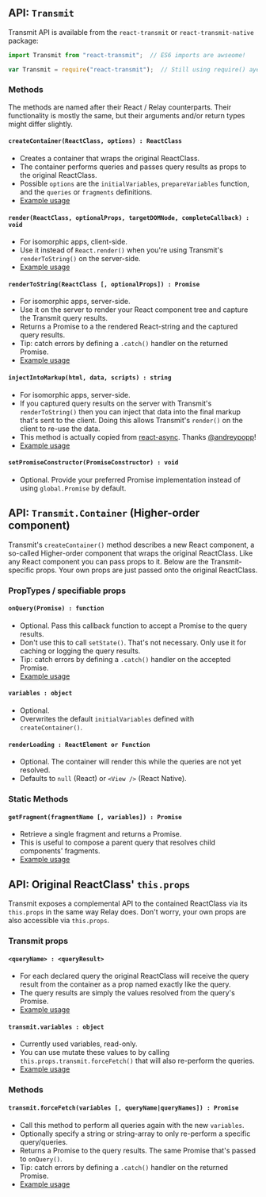 ## API: `Transmit`

Transmit API is available from the `react-transmit` or `react-transmit-native` package:

````js
import Transmit from "react-transmit";  // ES6 imports are awseome!

var Transmit = require("react-transmit");  // Still using require() aye?
````

### Methods

The methods are named after their React / Relay counterparts. Their functionality is mostly the same, but their arguments and/or return types might differ slightly.

#### `createContainer(ReactClass, options) : ReactClass`

* Creates a container that wraps the original ReactClass.
* The container performs queries and passes query results as props to the original ReactClass.
* Possible `options` are the `initialVariables`, `prepareVariables` function, and the `queries` or `fragments` definitions.
* [Example usage](https://github.com/RickWong/react-transmit/blob/c0266b061a2cfa7030500b932f3a88bf195e4465/src/example/Newsfeed.js#L50-L73)

#### `render(ReactClass, optionalProps, targetDOMNode, completeCallback) : void`

* For isomorphic apps, client-side.
* Use it instead of `React.render()` when you're using Transmit's `renderToString()` on the server-side.
* [Example usage](https://github.com/RickWong/react-isomorphic-starterkit/blob/2bf29c747770e79de06e130af325e0bdfb216bc9/src/client.js#L10)

#### `renderToString(ReactClass [, optionalProps]) : Promise`

* For isomorphic apps, server-side.
* Use it on the server to render your React component tree and capture the Transmit query results.
* Returns a Promise to a the rendered React-string and the captured query results.
* Tip: catch errors by defining a `.catch()` handler on the returned Promise.
* [Example usage](https://github.com/RickWong/react-isomorphic-starterkit/blob/2bf29c747770e79de06e130af325e0bdfb216bc9/src/server.js#L34-L52)

#### `injectIntoMarkup(html, data, scripts) : string`

* For isomorphic apps, server-side.
* If you captured query results on the server with Transmit's `renderToString()` then you can inject that data into the final markup that's sent to the client. Doing this allows Transmit's `render()` on the client to re-use the data.
* This method is actually copied from [react-async](https://github.com/andreypopp/react-async). Thanks [@andreypopp](https://github.com/andreypopp)!
* [Example usage](https://github.com/RickWong/react-isomorphic-starterkit/blob/2bf29c747770e79de06e130af325e0bdfb216bc9/src/server.js#L52)

#### `setPromiseConstructor(PromiseConstructor) : void`

* Optional. Provide your preferred Promise implementation instead of using `global.Promise` by default.

## API: `Transmit.Container` (Higher-order component)

Transmit's `createContainer()` method describes a new React component, a so-called Higher-order component that wraps the original ReactClass. Like any React component you can pass props to it. Below are the Transmit-specific props. Your own props are just passed onto the original ReactClass.

### PropTypes / specifiable props

#### `onQuery(Promise) : function`

* Optional. Pass this callback function to accept a Promise to the query results.
* Don't use this to call `setState()`. That's not necessary. Only use it for caching or logging the query results.
* Tip: catch errors by defining a `.catch()` handler on the accepted Promise.
* [Example usage](https://github.com/RickWong/react-transmit/blob/c0266b061a2cfa7030500b932f3a88bf195e4465/src/example/Main.js#L16)

#### `variables : object`

* Optional.
* Overwrites the default `initialVariables` defined with `createContainer()`.

#### `renderLoading : ReactElement or Function`

* Optional. The container will render this while the queries are not yet resolved.
* Defaults to `null` (React) or `<View />` (React Native).

### Static Methods

#### `getFragment(fragmentName [, variables]) : Promise`

* Retrieve a single fragment and returns a Promise.
* This is useful to compose a parent query that resolves child components' fragments.
* [Example usage](https://github.com/RickWong/react-transmit/blob/master/src/example/Newsfeed.js#L65-L69)


## API: Original ReactClass' `this.props`

Transmit exposes a complemental API to the contained ReactClass via its `this.props` in the same way Relay does. Don't worry, your own props are also accessible via `this.props`.

### Transmit props

#### `<queryName> : <queryResult>`

* For each declared query the original ReactClass will receive the query result from the container as a prop named exactly like the query.
* The query results are simply the values resolved from the query's Promise.
* [Example usage](https://github.com/RickWong/react-transmit/blob/c0266b061a2cfa7030500b932f3a88bf195e4465/src/example/Newsfeed.js#L14)

#### `transmit.variables : object`

* Currently used variables, read-only.
* You can use mutate these values to by calling `this.props.transmit.forceFetch()` that will also re-perform the queries.
* [Example usage](https://github.com/RickWong/react-transmit/blob/c0266b061a2cfa7030500b932f3a88bf195e4465/src/example/Newsfeed.js#L37)

### Methods

#### `transmit.forceFetch(variables [, queryName|queryNames]) : Promise`

 * Call this method to perform all queries again with the new `variables`.
 * Optionally specify a string or string-array to only re-perform a specific query/queries.
 * Returns a Promise to the query results. The same Promise that's passed to `onQuery()`.
 * Tip: catch errors by defining a `.catch()` handler on the returned Promise.
 * [Example usage](https://github.com/RickWong/react-transmit/blob/c0266b061a2cfa7030500b932f3a88bf195e4465/src/example/Newsfeed.js#L35-L43)
